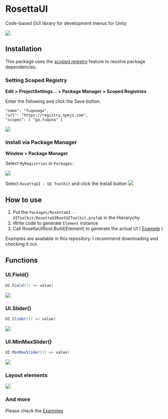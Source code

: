 # RosettaUI

Code-based GUI library for development menus for Unity

![](Documentation~/2022-04-12-17-18-14.png)

## Installation

This package uses the [scoped registry] feature to resolve package
dependencies. 

[scoped registry]: https://docs.unity3d.com/Manual/upm-scoped.html


### Setting Scoped Registry

**Edit > ProjectSettings... > Package Manager > Scoped Registries**

Enter the following and click the Save button.

```
"name": "fuqunaga",
"url": "https://registry.npmjs.com",
"scopes": [ "ga.fuquna" ]
```
![](Documentation~/2022-04-12-17-29-38.png)


### Install via Package Manager

**Window > Package Manager**

Select `MyRegistries` in `Packages:`

![](Documentation~/2022-04-12-17-40-26.png)

Select `RosettaUI - UI ToolKit` and click the Install button
![](Documentation~/2022-04-12-18-04-29.png)


## How to use

1. Put the `Packages/RosettaUI - UIToolkit/RosettaUIRootUIToolkit.prefab` in the Hierarychy
1. Write code to generate `Element` instance
1. Call RosettaUIRoot.Build(Element) to generate the actual UI ( [Example] )

[Example]: https://github.com/fuqunaga/RosettaUI/blob/9fbdb5af94ed09d0e6f46253e9350a8672bafd15/Assets/Example/Common/RosettaUIExample.cs#L31

Examples are available in this repository.
I recommend downloading and checking it out.


## Functions

### UI.Field()
```csharp
UI.Field(() => value)
```
![](Documentation~/field.gif)


### UI.Slider()
```csharp
UI.Slider(() => value)
```
![](Documentation~/2022-04-12-18-46-17.png)

### UI.MinMaxSlider()
```csharp
UI.MinMaxSlider(() => value)
```

![](Documentation~/2022-04-12-18-49-48.png)


### Layout elements
![](Documentation~/2022-04-12-18-55-52.png)


### And more
Please check the [Examples]("/Assets/Example/Common")